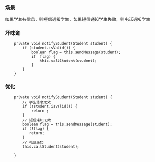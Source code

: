 

### 场景

如果学生有信息，则短信通知学生，如果短信通知学生失败，则电话通知学生

### 坏味道

```jshelllanguage
    private void notifyStudent(Student student) {
        if (student.isValid()) {
            boolean flag = this.sendMessage(student);
            if (flag) {
                this.callStudent(student);
            }
        }
    }
```

### 优化

```jshelllanguage
    private void notifyStudent(Student student) {
        // 学生信息无效
        if (!student.isValid()) {
            return ;
        }
        // 短信通知无效
        boolean flag = this.sendMessage(student);
        if (!flag) {
           return;
        }
        // 电话通知
        this.callStudent(student);

    }
```

